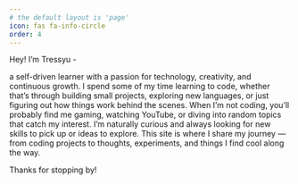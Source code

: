 ```yaml
---
# the default layout is 'page'
icon: fas fa-info-circle
order: 4
---
```



Hey! I’m Tressyu -

a self-driven learner with a passion for technology, creativity, and continuous growth.
I spend some of my time learning to code, whether that’s through building small projects, exploring new languages, or just figuring out how things work behind the scenes.
When I’m not coding, you’ll probably find me gaming, watching YouTube, or diving into random topics that catch my interest.
I’m naturally curious and always looking for new skills to pick up or ideas to explore.
This site is where I share my journey — from coding projects to thoughts, experiments, and things I find cool along the way.

Thanks for stopping by!
